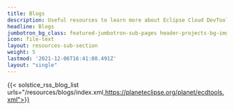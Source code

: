 ```yaml
---
title: Blogs
description: Useful resources to learn more about Eclipse Cloud DevTools
headline: Blogs
jumbotron_bg_class: featured-jumbotron-sub-pages header-projects-bg-img
icon: file-text
layout: resources-sub-section
weight: 5
lastmod: '2021-12-06T16:41:08.491Z'
layout: "single"
---
```


{{< solstice_rss_blog_list urls="/resources/blogs/index.xml,https://planeteclipse.org/planet/ecdtools.xml">}}